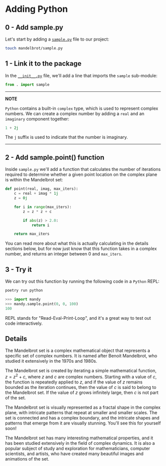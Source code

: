 # Adding Python

## 0 - Add sample.py

Let's start by adding a [`sample.py`](./mandy/sample.py) file to our project:

```bash
touch mandelbrot/sample.py
```

## 1 - Link it to the package

In the [`__init__.py`](./mandy/__init__.py) file, we'll add a line that imports the `sample` sub-module:

```python
from . import sample
```

---

**NOTE**

`Python` contains a built-in `complex` type, which is used to represent complex numbers.
We can create a complex number by adding a `real` and an `imaginary` component together:

```python
1 + 2j
```

The `j` suffix is used to indicate that the number is imaginary.

---

## 2 - Add sample.point() function

Inside `sample.py` we'll add a function that calculates the number of iterations required to determine whether a given point location on the complex plane is within the Mandelbrot set:

```python
def point(real, imag, max_iters):
    c = real + imag * 1j
    z = 0j

    for i in range(max_iters):
        z = z * z + c

        if abs(z) > 2.0:
            return i

    return max_iters
```

You can read more about what this is actually calculating in the details sections below, but for now just know that this function takes in a complex number, and returns an integer between 0 and `max_iters`.

## 3 - Try it

We can try out this function by running the following code in a `Python` REPL:

```bash
poetry run python
```

```python
>>> import mandy
>>> mandy.sample.point(0, 0, 100)
100
```

REPL stands for "Read-Eval-Print-Loop", and it's a great way to test out code interactively.

## Details

The Mandelbrot set is a complex mathematical object that represents a specific set of complex numbers.
It is named after Benoit Mandelbrot, who studied it extensively in the 1970s and 1980s.

The Mandelbrot set is created by iterating a simple mathematical function, $z = z^2 + c$, where $z$ and $c$ are complex numbers.
Starting with a value of $c$, the function is repeatedly applied to $z$, and if the value of $z$ remains bounded as the iteration continues, then the value of $c$ is said to belong to the Mandelbrot set.
If the value of $z$ grows infinitely large, then $c$ is not part of the set.

The Mandelbrot set is visually represented as a fractal shape in the complex plane, with intricate patterns that repeat at smaller and smaller scales.
The set is connected and has a complex boundary, and the intricate shapes and patterns that emerge from it are visually stunning.
You'll see this for yourself soon!

The Mandelbrot set has many interesting mathematical properties, and it has been studied extensively in the field of complex dynamics.
It is also a popular subject of study and exploration for mathematicians, computer scientists, and artists, who have created many beautiful images and animations of the set.
